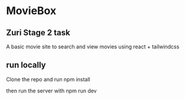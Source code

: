 # MovieBox

## Zuri Stage 2 task

 A basic movie site to search and view movies using react + tailwindcss

## run locally

Clone the repo and run npm install

then run the server with npm run dev

